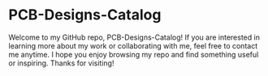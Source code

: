 # PCB-Designs-Catalog
Welcome to my GitHub repo, PCB-Designs-Catalog!  If you are interested in learning more about my work or collaborating with me, feel free to contact me anytime. I hope you enjoy browsing my repo and find something useful or inspiring. Thanks for visiting!
